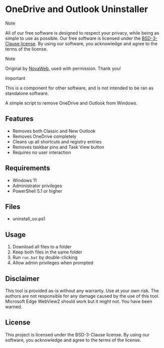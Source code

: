 # OneDrive and Outlook Uninstaller

> [!NOTE]
> All of our free software is designed to respect your privacy, while being as simple to use as possible. Our free software is licensed under the [BSD-3-Clause license](https://ravendevteam.org/files/BSD-3-Clause.txt). By using our software, you acknowledge and agree to the terms of the license.

> [!NOTE]
> Original by [NovaWeb](https://github.com/mre31), used with permission. Thank you!

> [!IMPORTANT]
> This is a component for other software, and is not intended to be ran as standalone software.

A simple script to remove OneDrive and Outlook from Windows.

## Features

- Removes both Classic and New Outlook
- Removes OneDrive completely
- Cleans up all shortcuts and registry entries
- Removes taskbar pins and Task View button
- Requires no user interaction

## Requirements

- Windows 11
- Administrator privileges
- PowerShell 5.1 or higher

## Files
- uninstall_oo.ps1

## Usage

1. Download all files to a folder
2. Keep both files in the same folder
3. Run `run.bat` by double-clicking
4. Allow admin privileges when prompted

## Disclaimer

This tool is provided as-is without any warranty. Use at your own risk. The authors are not responsible for any damage caused by the use of this tool. Microsoft Edge WebView2 should work but it might not. You have been warned.

## License

This project is licensed under the BSD-3-Clause license. By using our software, you acknowledge and agree to the terms of the license.
